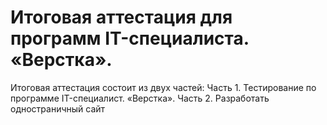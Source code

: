 # Итоговая аттестация для программ IT-специалиста. «Верстка».
Итоговая аттестация состоит из двух частей:
Часть 1. Тестирование по программе IT-специалист. «Верстка».
Часть 2. Разработать одностраничный сайт
